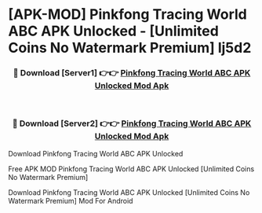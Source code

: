 # [APK-MOD] Pinkfong Tracing World   ABC APK Unlocked - [Unlimited Coins No Watermark Premium] lj5d2



<div align="center">
<h3>🔴 Download [Server1] 👉👉 <a href="https://momento.my/?title=Pinkfong_Tracing_World___ABC_APK_Unlocked">Pinkfong Tracing World   ABC APK Unlocked Mod Apk</a></h3><br>

<h3>🔴 Download [Server2] 👉👉 <a href="https://momento.my/?title=Pinkfong_Tracing_World___ABC_APK_Unlocked">Pinkfong Tracing World   ABC APK Unlocked Mod Apk</a></h3>
</div>



Download Pinkfong Tracing World   ABC APK Unlocked 

Free APK MOD Pinkfong Tracing World   ABC APK Unlocked [Unlimited Coins No Watermark Premium]

Download Pinkfong Tracing World   ABC APK Unlocked [Unlimited Coins No Watermark Premium] Mod For Android
